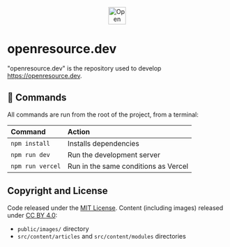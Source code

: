 <p align="center">
  <a href="https://openresource.dev/">
    <img src="https://user-images.githubusercontent.com/17381666/230775238-e819dbb7-9bb1-484d-9d22-15da37e75a3c.svg" alt="Open {re}Source logo" height="40">
  </a>
</p>

<h1>openresource.dev</h1>

"openresource.dev" is the repository used to develop https://openresource.dev.

## 🧞 Commands

All commands are run from the root of the project, from a terminal:

| Command                | Action                                           |
| :--------------------- | :----------------------------------------------- |
| `npm install`          | Installs dependencies                            |
| `npm run dev`          | Run the development server                       |
| `npm run vercel`       | Run in the same conditions as Vercel             |

## Copyright and License

Code released under the [MIT License](https://github.com/Open-reSource/openresource.dev/blob/main/LICENSE).
Content (including images) released under [CC BY 4.0](https://creativecommons.org/licenses/by/4.0/):
* `public/images/` directory
* `src/content/articles` and `src/content/modules` directories
